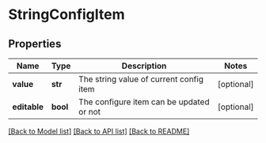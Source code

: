 # StringConfigItem

## Properties
Name | Type | Description | Notes
------------ | ------------- | ------------- | -------------
**value** | **str** | The string value of current config item | [optional] 
**editable** | **bool** | The configure item can be updated or not | [optional] 

[[Back to Model list]](../README.md#documentation-for-models) [[Back to API list]](../README.md#documentation-for-api-endpoints) [[Back to README]](../README.md)

